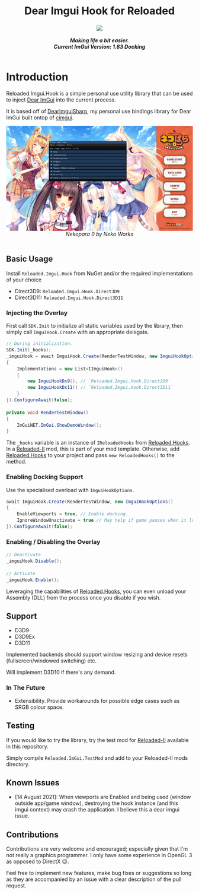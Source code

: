 <div align="center">
	<h1>Dear Imgui Hook for Reloaded</h1>
	<img src="https://i.imgur.com/BjPn7rU.png" width="150" align="center" />
	<br/> <br/>
	<strong><i>Making life a bit easier.</i></strong><br/>
	<strong><i>Current ImGui Version: 1.83 Docking</i></strong>
	<br/> <br/>
</div>


# Introduction
Reloaded.Imgui.Hook is a simple personal use utility library that can be used to inject [Dear ImGui](https://github.com/ocornut/imgui) into the current process. 

It is based off of [DearImguiSharp](https://github.com/Sewer56/DearImguiSharp), my personal use bindings library for Dear ImGui built ontop of [cimgui](https://github.com/cimgui/cimgui).

<div align="center">
	<img src="./Images/Nepkopara.png" width="750" align="center" />
	<br/> 
	<i>Nekopara 0 by Neko Works</i>
	<br/> <br/>
</div>


## Basic Usage

Install `Reloaded.Imgui.Hook` from NuGet and/or the required implementations of your choice 
- Direct3D9: `Reloaded.Imgui.Hook.Direct3D9`
- Direct3D11: `Reloaded.Imgui.Hook.Direct3D11`

### Injecting the Overlay

First call `SDK.Init` to initialize all static variables used by the library, then simply call `ImguiHook.Create` with an appropriate delegate. 

```csharp
// During initialization.
SDK.Init(_hooks);
_imguiHook = await ImguiHook.Create(RenderTestWindow, new ImguiHookOptions()
{
	Implementations = new List<IImguiHook>()
    {
        new ImguiHookDx9(), // `Reloaded.Imgui.Hook.Direct3D9`
        new ImguiHookDx11() // `Reloaded.Imgui.Hook.Direct3D11`
    }
}).ConfigureAwait(false);

private void RenderTestWindow()
{
	ImGuiNET.ImGui.ShowDemoWindow();
}
```

The `_hooks` variable is an instance of `IReloadedHooks` from [Reloaded.Hooks](https://github.com/Reloaded-Project/Reloaded.Hooks). In a [Reloaded-II](https://github.com/Reloaded-Project/Reloaded-II) mod, this is part of your mod template. Otherwise, add [Reloaded.Hooks](https://github.com/Reloaded-Project/Reloaded.Hooks) to your project and pass `new ReloadedHooks()` to the method.

### Enabling Docking Support
Use the specialised overload with `ImguiHookOptions`.

```csharp
await ImguiHook.Create(RenderTestWindow, new ImguiHookOptions()
{
    EnableViewports = true, // Enable docking.
    IgnoreWindowUnactivate = true // May help if game pauses when it loses focus.
}).ConfigureAwait(false);
```

### Enabling / Disabling the Overlay

```csharp
// Deactivate
_imguiHook.Disable();

// Activate
_imguiHook.Enable();
```
Leveraging  the capabilities of [Reloaded.Hooks](https://github.com/Reloaded-Project/Reloaded.Hooks), you can even unload your Assembly (DLL) from the process once you disable if you wish.

## Support
- D3D9
- D3D9Ex 
- D3D11

Implemented backends should support window resizing and device resets (fullscreen/windowed switching) etc.

Will implement D3D10 if there's any demand.

### In The Future
- Extensibility. Provide workarounds for possible edge cases such as SRGB colour space.

## Testing
If you would like to try the library, try the test mod for [Reloaded-II](https://github.com/Reloaded-Project/Reloaded-II) available in this repository.

Simply compile `Reloaded.ImGui.TestMod` and add to your Reloaded-II mods directory.

## Known Issues
- [14 August 2021]: When viewports are Enabled and being used (window outside app/game window), destroying the hook instance (and this imgui context) may crash the application. I believe this a dear imgui issue.

## Contributions
Contributions are very welcome and encouraged; especially given that I'm not really a graphics programmer. I only have some experience in OpenGL 3 as opposed to DirectX 😉. 

Feel free to implement new features, make bug fixes or suggestions so long as they are accompanied by an issue with a clear description of the pull request.